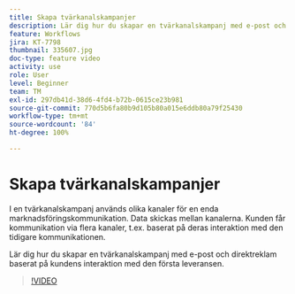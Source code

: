 ```yaml
---
title: Skapa tvärkanalskampanjer
description: Lär dig hur du skapar en tvärkanalskampanj med e-post och direktreklam baserat på kundens interaktion med den första leveransen.
feature: Workflows
jira: KT-7798
thumbnail: 335607.jpg
doc-type: feature video
activity: use
role: User
level: Beginner
team: TM
exl-id: 297db41d-38d6-4fd4-b72b-0615ce23b981
source-git-commit: 770d5b6fa80b9d105b80a015e6ddb80a79f25430
workflow-type: tm+mt
source-wordcount: '84'
ht-degree: 100%

---
```


# Skapa tvärkanalskampanjer

I en tvärkanalskampanj används olika kanaler för en enda marknadsföringskommunikation. Data skickas mellan kanalerna. Kunden får kommunikation via flera kanaler, t.ex. baserat på deras interaktion med den tidigare kommunikationen.

Lär dig hur du skapar en tvärkanalskampanj med e-post och direktreklam baserat på kundens interaktion med den första leveransen.

>[!VIDEO](https://video.tv.adobe.com/v/335607?quality=12&learn=on)
